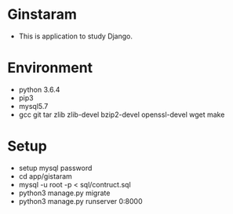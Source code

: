 # Ginstaram
- This is application to study Django.

# Environment
- python 3.6.4
- pip3
- mysql5.7
- gcc git tar zlib zlib-devel bzip2-devel openssl-devel wget make

# Setup
- setup mysql password
- cd app/gistaram 
- mysql -u root -p < sql/contruct.sql
- python3 manage.py migrate
- python3 manage.py runserver 0:8000
